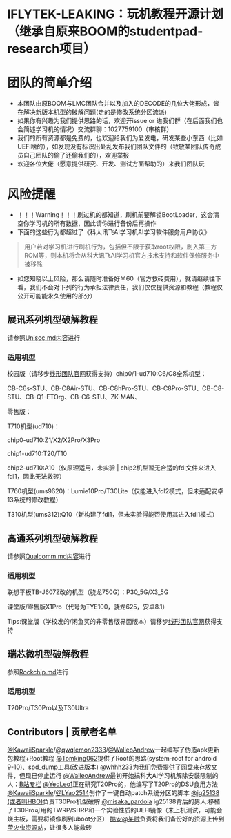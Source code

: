 # IFLYTEK-LEAKING：玩机教程开源计划（继承自原来BOOM的studentpad-research项目）

# 团队的简单介绍

* 本团队由原BOOM与LMC团队合并以及加入的DECODE的几位大佬形成，皆在解决新版本机型的破解问题(走的是修改系统分区流派)
* 如果你有兴趣为我们提供思路的话，欢迎开issue or 进我们群（在后面我们也会简述学习机的情况）交流群聊：1027759100（审核群）
* 我们的所有资源都是免费的，也欢迎给我们为爱发电，研发某些小东西（比如UEFI啥的），如发现没有标识出处乱发布我们团队文件的（致敬某团队传奇成员自己团队的偷了还偷我们的），欢迎举报
* 欢迎各位大佬（愿意提供研究、开发、测试方面帮助的）来我们团队玩

# 风险提醒

* ！！！Warning！！！刷过机的都知道，刷机前要解锁BootLoader，这会清空你学习机的所有数据，因此请你进行备份后再操作
* 下面的这些行为都超过了《科大讯飞AI学习机AI学习软件服务用户协议》

> 用户若对学习机进行刷机行为，包括但不限于获取root权限，刷入第三方ROM等，则本机将会从科大讯飞AI学习机官方技术支持和软件保修服务中被移除

* 如您知晓以上风险，那么请随时准备好￥60（官方救砖费用），就请继续往下看，我们不会对下列的行为承担法律责任，我们仅仅提供资源和教程（教程仅公开可能能永久使用的部分）

## 展讯系列机型破解教程

请参照[Unisoc.md内容](./Unisoc.md)进行

### 适用机型

校园版（请移步[线形团队官网](http://linearteam.top/)获得支持）chip0/1-ud710:C6/C8全系机型：

CB-C6s-STU、CB-C8Air-STU、CB-C8hPro-STU、CB-C8Pro-STU、CB-C8-STU、CB-Q1-ETOrg、CB-C6-STU、ZK-MAN、

零售版：

T710机型(ud710)：

chip0-ud710:Z1/X2/X2Pro/X3Pro

chip1-ud710:T20/T10

chip2-ud710:A10（仅原理适用，未实验 | chip2机型暂无合适的fdl文件来进入fdl1，因此无法救砖）

T760机型(ums9620)：Lumie10Pro/T30Lite（仅能进入fdl2模式，但未适配安卓13系统的修改教程）

T310机型(ums312):Q10（新构建了fdl1，但未实验得能否使用其进入fdl1模式）

## 高通系列机型破解教程

请参照[Qualcomm.md内容](./Qualcomm.md)进行

### 适用机型

联想平板TB-J607Z改的机型（骁龙750G）：P30_5G/X3_5G

课堂版/零售版X1Pro（代号为TYE100，骁龙625，安卓8.1）

Tips:课堂版（学校发的/闲鱼买的非零售版界面版本）请移步[线形团队官网](http://linearteam.top/)获得支持

## 瑞芯微机型破解教程

参照[Rockchip.md](./Rockchip.md)进行

### 适用机型

T20Pro/T30Pro以及T30Ultra

## Contributors | 贡献者名单

[@KawaiiSparkle](https://github.com/KawaiiSparkle)/[@qwqlemon2333](https://github.com/qwqlemon2333)/[@WalleoAndrew](https://github.com/WalleoAndrew)一起编写了伪造apk更新包教程+Root教程
[@Tomking062](https://github.com/Tomking062)提供了Root的思路(system-root for android 9-10)、spd_dump工具(改进版本)
[@whhh233](https://github.com/whhh233)为我们免费提供了网盘来存放文件，但现已停止运行
[@WalleoAndrew](https://github.com/WalleoAndrew)最初开始搞科大AI学习机解除安装限制的人：[B站专栏](https://www.bilibili.com/opus/645517873680220178)
[@YedLeo1](https://github.com/YedLeo1)正在研究T20Pro的，他编写了T20Pro的DSU食用方法
[@KawaiiSparkle](https://github.com/KawaiiSparkle)/[@LYao2514](https://github.com/LYao2514)创作了一键自动patch系统分区的脚本
[@ig25138 (或者叫HBO)](https://github.com/ig25138)负责T30Pro机型破解
[@misaka_pardola](https://github.com/misaka_pardola) ig25138背后的男人:移植了T30Pro可用的TWRP/SHRP和一个实验性质的UEFI镜像（未上机测试，可能会烧主板，需要将镜像刷到uboot分区）
[酷安@某贼](http://www.coolapk.com/u/3463951)负责将我们备份好的资源上传到[萤火虫资源站](https://yhcres.top)，让很多人能救砖
